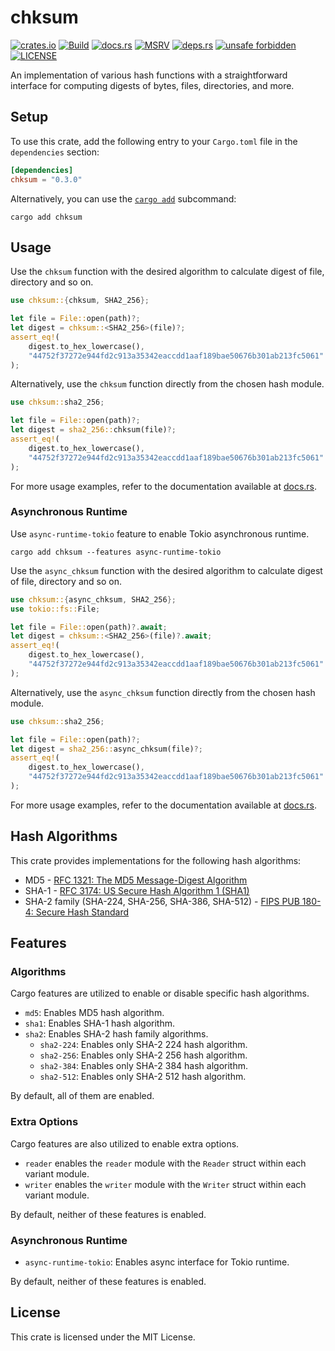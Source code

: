 # chksum

[![crates.io](https://img.shields.io/crates/v/chksum?style=flat-square&logo=rust "crates.io")](https://crates.io/crates/chksum)
[![Build](https://img.shields.io/github/actions/workflow/status/chksum-rs/lib/rust.yml?branch=master&style=flat-square&logo=github "Build")](https://github.com/chksum-rs/lib/actions/workflows/rust.yml)
[![docs.rs](https://img.shields.io/docsrs/chksum?style=flat-square&logo=docsdotrs "docs.rs")](https://docs.rs/chksum/)
[![MSRV](https://img.shields.io/badge/MSRV-1.74.0-informational?style=flat-square "MSRV")](https://github.com/chksum-rs/lib/blob/master/Cargo.toml)
[![deps.rs](https://deps.rs/crate/chksum/0.3.0/status.svg?style=flat-square "deps.rs")](https://deps.rs/crate/chksum/0.3.0)
[![unsafe forbidden](https://img.shields.io/badge/unsafe-forbidden-success.svg?style=flat-square "unsafe forbidden")](https://github.com/rust-secure-code/safety-dance)
[![LICENSE](https://img.shields.io/github/license/chksum-rs/lib?style=flat-square "LICENSE")](https://github.com/chksum-rs/lib/blob/master/LICENSE)

An implementation of various hash functions with a straightforward interface for computing digests of bytes, files, directories, and more.

## Setup

To use this crate, add the following entry to your `Cargo.toml` file in the `dependencies` section:

```toml
[dependencies]
chksum = "0.3.0"
```

Alternatively, you can use the [`cargo add`](https://doc.rust-lang.org/cargo/commands/cargo-add.html) subcommand:

```shell
cargo add chksum
```

## Usage

Use the `chksum` function with the desired algorithm to calculate digest of file, directory and so on.

```rust
use chksum::{chksum, SHA2_256};

let file = File::open(path)?;
let digest = chksum::<SHA2_256>(file)?;
assert_eq!(
    digest.to_hex_lowercase(),
    "44752f37272e944fd2c913a35342eaccdd1aaf189bae50676b301ab213fc5061"
);
```

Alternatively, use the `chksum` function directly from the chosen hash module.

```rust
use chksum::sha2_256;

let file = File::open(path)?;
let digest = sha2_256::chksum(file)?;
assert_eq!(
    digest.to_hex_lowercase(),
    "44752f37272e944fd2c913a35342eaccdd1aaf189bae50676b301ab213fc5061"
);
```

For more usage examples, refer to the documentation available at [docs.rs](https://docs.rs/chksum/).

### Asynchronous Runtime

Use `async-runtime-tokio` feature to enable Tokio asynchronous runtime.

```shell
cargo add chksum --features async-runtime-tokio
```

Use the `async_chksum` function with the desired algorithm to calculate digest of file, directory and so on.

```rust
use chksum::{async_chksum, SHA2_256};
use tokio::fs::File;

let file = File::open(path)?.await;
let digest = chksum::<SHA2_256>(file)?.await;
assert_eq!(
    digest.to_hex_lowercase(),
    "44752f37272e944fd2c913a35342eaccdd1aaf189bae50676b301ab213fc5061"
);
```

Alternatively, use the `async_chksum` function directly from the chosen hash module.

```rust
use chksum::sha2_256;

let file = File::open(path)?;
let digest = sha2_256::async_chksum(file)?;
assert_eq!(
    digest.to_hex_lowercase(),
    "44752f37272e944fd2c913a35342eaccdd1aaf189bae50676b301ab213fc5061"
);
```

For more usage examples, refer to the documentation available at [docs.rs](https://docs.rs/chksum/).

## Hash Algorithms

This crate provides implementations for the following hash algorithms:

* MD5 - [RFC 1321: The MD5 Message-Digest Algorithm](https://tools.ietf.org/html/rfc1321)
* SHA-1 - [RFC 3174: US Secure Hash Algorithm 1 (SHA1)](https://tools.ietf.org/html/rfc3174)
* SHA-2 family (SHA-224, SHA-256, SHA-386, SHA-512) - [FIPS PUB 180-4: Secure Hash Standard](https://nvlpubs.nist.gov/nistpubs/FIPS/NIST.FIPS.180-4.pdf)

## Features

### Algorithms

Cargo features are utilized to enable or disable specific hash algorithms.

* `md5`: Enables MD5 hash algorithm.
* `sha1`: Enables SHA-1 hash algorithm.
* `sha2`: Enables SHA-2 hash family algorithms.
  * `sha2-224`: Enables only SHA-2 224 hash algorithm.
  * `sha2-256`: Enables only SHA-2 256 hash algorithm.
  * `sha2-384`: Enables only SHA-2 384 hash algorithm.
  * `sha2-512`: Enables only SHA-2 512 hash algorithm.

By default, all of them are enabled.

### Extra Options

Cargo features are also utilized to enable extra options.

* `reader` enables the `reader` module with the `Reader` struct within each variant module.
* `writer` enables the `writer` module with the `Writer` struct within each variant module.

By default, neither of these features is enabled.

### Asynchronous Runtime

* `async-runtime-tokio`: Enables async interface for Tokio runtime.

By default, neither of these features is enabled.

## License

This crate is licensed under the MIT License.

